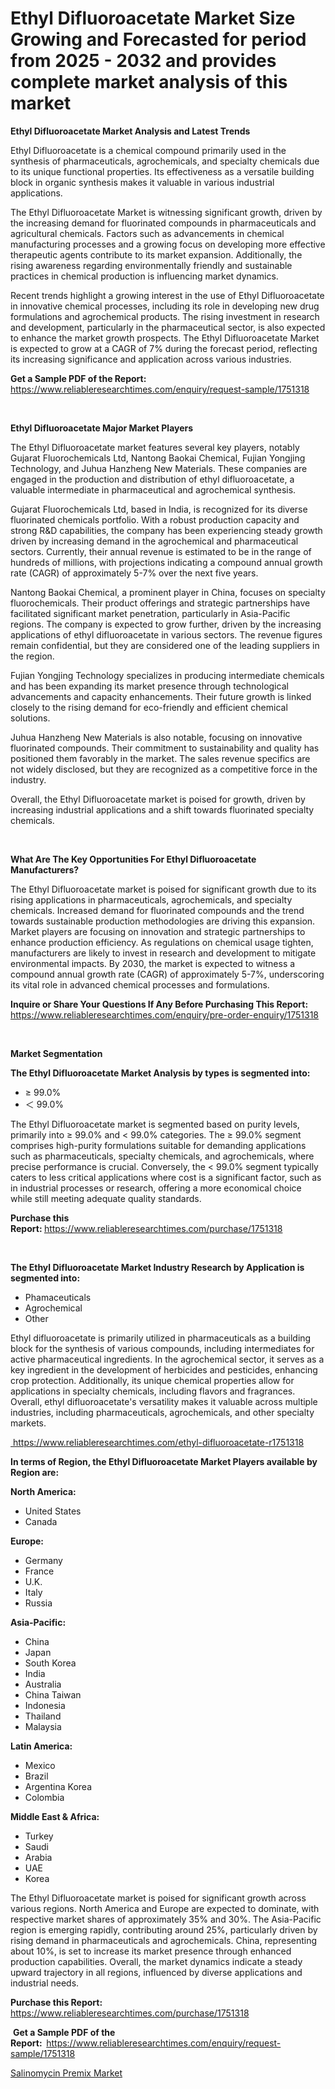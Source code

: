 <p><h1>Ethyl Difluoroacetate Market Size Growing and Forecasted for period from 2025 - 2032 and provides complete market analysis of this market</h1></p><p><strong>Ethyl Difluoroacetate Market Analysis and Latest Trends</strong></p>
<p><p>Ethyl Difluoroacetate is a chemical compound primarily used in the synthesis of pharmaceuticals, agrochemicals, and specialty chemicals due to its unique functional properties. Its effectiveness as a versatile building block in organic synthesis makes it valuable in various industrial applications. </p><p>The Ethyl Difluoroacetate Market is witnessing significant growth, driven by the increasing demand for fluorinated compounds in pharmaceuticals and agricultural chemicals. Factors such as advancements in chemical manufacturing processes and a growing focus on developing more effective therapeutic agents contribute to its market expansion. Additionally, the rising awareness regarding environmentally friendly and sustainable practices in chemical production is influencing market dynamics.</p><p>Recent trends highlight a growing interest in the use of Ethyl Difluoroacetate in innovative chemical processes, including its role in developing new drug formulations and agrochemical products. The rising investment in research and development, particularly in the pharmaceutical sector, is also expected to enhance the market growth prospects. The Ethyl Difluoroacetate Market is expected to grow at a CAGR of 7% during the forecast period, reflecting its increasing significance and application across various industries. </p></p>
<p><strong>Get a Sample PDF of the Report:&nbsp;</strong> <a href="https://www.reliableresearchtimes.com/enquiry/request-sample/1751318?utm_campaign=2186&utm_medium=2&utm_source=Github&utm_content=ia&utm_term=01042025&utm_id=ethyl-difluoroacetate">https://www.reliableresearchtimes.com/enquiry/request-sample/1751318</a></p>
<p>&nbsp;</p>
<p><strong>Ethyl Difluoroacetate Major Market Players</strong></p>
<p><p>The Ethyl Difluoroacetate market features several key players, notably Gujarat Fluorochemicals Ltd, Nantong Baokai Chemical, Fujian Yongjing Technology, and Juhua Hanzheng New Materials. These companies are engaged in the production and distribution of ethyl difluoroacetate, a valuable intermediate in pharmaceutical and agrochemical synthesis.</p><p>Gujarat Fluorochemicals Ltd, based in India, is recognized for its diverse fluorinated chemicals portfolio. With a robust production capacity and strong R&D capabilities, the company has been experiencing steady growth driven by increasing demand in the agrochemical and pharmaceutical sectors. Currently, their annual revenue is estimated to be in the range of hundreds of millions, with projections indicating a compound annual growth rate (CAGR) of approximately 5-7% over the next five years.</p><p>Nantong Baokai Chemical, a prominent player in China, focuses on specialty fluorochemicals. Their product offerings and strategic partnerships have facilitated significant market penetration, particularly in Asia-Pacific regions. The company is expected to grow further, driven by the increasing applications of ethyl difluoroacetate in various sectors. The revenue figures remain confidential, but they are considered one of the leading suppliers in the region.</p><p>Fujian Yongjing Technology specializes in producing intermediate chemicals and has been expanding its market presence through technological advancements and capacity enhancements. Their future growth is linked closely to the rising demand for eco-friendly and efficient chemical solutions.</p><p>Juhua Hanzheng New Materials is also notable, focusing on innovative fluorinated compounds. Their commitment to sustainability and quality has positioned them favorably in the market. The sales revenue specifics are not widely disclosed, but they are recognized as a competitive force in the industry.</p><p>Overall, the Ethyl Difluoroacetate market is poised for growth, driven by increasing industrial applications and a shift towards fluorinated specialty chemicals.</p></p>
<p>&nbsp;</p>
<p><strong>What Are The Key Opportunities For Ethyl Difluoroacetate Manufacturers?</strong></p>
<p><p>The Ethyl Difluoroacetate market is poised for significant growth due to its rising applications in pharmaceuticals, agrochemicals, and specialty chemicals. Increased demand for fluorinated compounds and the trend towards sustainable production methodologies are driving this expansion. Market players are focusing on innovation and strategic partnerships to enhance production efficiency. As regulations on chemical usage tighten, manufacturers are likely to invest in research and development to mitigate environmental impacts. By 2030, the market is expected to witness a compound annual growth rate (CAGR) of approximately 5-7%, underscoring its vital role in advanced chemical processes and formulations. </p></p>
<p><strong>Inquire or Share Your Questions If Any Before Purchasing This Report:</strong> <a href="https://www.reliableresearchtimes.com/enquiry/pre-order-enquiry/1751318?utm_campaign=2186&utm_medium=2&utm_source=Github&utm_content=ia&utm_term=01042025&utm_id=ethyl-difluoroacetate">https://www.reliableresearchtimes.com/enquiry/pre-order-enquiry/1751318</a></p>
<p>&nbsp;</p>
<p><strong>Market Segmentation</strong></p>
<p><strong>The Ethyl Difluoroacetate Market Analysis by types is segmented into:</strong></p>
<p><ul><li>≥ 99.0%</li><li>＜ 99.0%</li></ul></p>
<p><p>The Ethyl Difluoroacetate market is segmented based on purity levels, primarily into ≥ 99.0% and < 99.0% categories. The ≥ 99.0% segment comprises high-purity formulations suitable for demanding applications such as pharmaceuticals, specialty chemicals, and agrochemicals, where precise performance is crucial. Conversely, the < 99.0% segment typically caters to less critical applications where cost is a significant factor, such as in industrial processes or research, offering a more economical choice while still meeting adequate quality standards.</p></p>
<p><strong>Purchase this Report:&nbsp;</strong><a href="https://www.reliableresearchtimes.com/purchase/1751318?utm_campaign=2186&utm_medium=2&utm_source=Github&utm_content=ia&utm_term=01042025&utm_id=ethyl-difluoroacetate">https://www.reliableresearchtimes.com/purchase/1751318</a></p>
<p>&nbsp;</p>
<p><strong>The Ethyl Difluoroacetate Market Industry Research by Application is segmented into:</strong></p>
<p><ul><li>Phamaceuticals</li><li>Agrochemical</li><li>Other</li></ul></p>
<p><p>Ethyl difluoroacetate is primarily utilized in pharmaceuticals as a building block for the synthesis of various compounds, including intermediates for active pharmaceutical ingredients. In the agrochemical sector, it serves as a key ingredient in the development of herbicides and pesticides, enhancing crop protection. Additionally, its unique chemical properties allow for applications in specialty chemicals, including flavors and fragrances. Overall, ethyl difluoroacetate's versatility makes it valuable across multiple industries, including pharmaceuticals, agrochemicals, and other specialty markets.</p></p>
<p><a href="https://www.reliableresearchtimes.com/ethyl-difluoroacetate-r1751318?utm_campaign=2186&utm_medium=2&utm_source=Github&utm_content=ia&utm_term=01042025&utm_id=ethyl-difluoroacetate">&nbsp;https://www.reliableresearchtimes.com/ethyl-difluoroacetate-r1751318</a></p>
<p><strong>In terms of Region, the Ethyl Difluoroacetate Market Players available by Region are:</strong></p>
<p>
    <p> <strong> North America: </strong>
        <ul>
            <li>United States</li>
            <li>Canada</li>
        </ul>
        </p> 
    <p> <strong> Europe: </strong>
        <ul>
            <li>Germany</li>
            <li>France</li>
            <li>U.K.</li>
            <li>Italy</li>
            <li>Russia</li>
        </ul>
        </p> 
    <p> <strong> Asia-Pacific: </strong>
        <ul>
            <li>China</li>
            <li>Japan</li>
            <li>South Korea</li>
            <li>India</li>
            <li>Australia</li>
            <li>China Taiwan</li>
            <li>Indonesia</li>
            <li>Thailand</li>
            <li>Malaysia</li>
        </ul>
        </p> 
    <p> <strong> Latin America: </strong>
        <ul>
            <li>Mexico</li>
            <li>Brazil</li>
            <li>Argentina Korea</li>
            <li>Colombia</li>
        </ul>
        </p> 
    <p> <strong> Middle East & Africa: </strong>
        <ul>
            <li>Turkey</li>
            <li>Saudi</li>
            <li>Arabia</li>
            <li>UAE</li>
            <li>Korea</li>
        </ul>
    </p>
    </p>
<p><p>The Ethyl Difluoroacetate market is poised for significant growth across various regions. North America and Europe are expected to dominate, with respective market shares of approximately 35% and 30%. The Asia-Pacific region is emerging rapidly, contributing around 25%, particularly driven by rising demand in pharmaceuticals and agrochemicals. China, representing about 10%, is set to increase its market presence through enhanced production capabilities. Overall, the market dynamics indicate a steady upward trajectory in all regions, influenced by diverse applications and industrial needs.</p></p>
<p><strong>Purchase this Report: </strong><a href="https://www.reliableresearchtimes.com/purchase/1751318?utm_campaign=2186&utm_medium=2&utm_source=Github&utm_content=ia&utm_term=01042025&utm_id=ethyl-difluoroacetate">https://www.reliableresearchtimes.com/purchase/1751318</a></p>
<p>&nbsp;<strong>Get a Sample PDF of the Report:&nbsp;&nbsp;</strong><a href="https://www.reliableresearchtimes.com/enquiry/request-sample/1751318?utm_campaign=2186&utm_medium=2&utm_source=Github&utm_content=ia&utm_term=01042025&utm_id=ethyl-difluoroacetate">https://www.reliableresearchtimes.com/enquiry/request-sample/1751318</a></p>
<p><strong></strong></p>
<p><p><a href="https://github.com/nathandecarvalho/Market-Research-Report-List-6/blob/main/salinomycin-premix-market.md?utm_campaign=2186&utm_medium=2&utm_source=Github&utm_content=ia&utm_term=01042025&utm_id=ethyl-difluoroacetate">Salinomycin Premix Market</a></p></p>